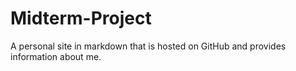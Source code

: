 # Midterm-Project
A personal site in markdown that is hosted on GitHub and provides information about me.
